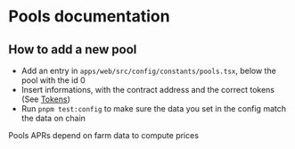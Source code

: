 # Pools documentation

## How to add a new pool

- Add an entry in `apps/web/src/config/constants/pools.tsx`, below the pool with the id 0
- Insert informations, with the contract address and the correct tokens (See [Tokens](./Tokens.md))
- Run `pnpm test:config` to make sure the data you set in the config match the data on chain

Pools APRs depend on farm data to compute prices
